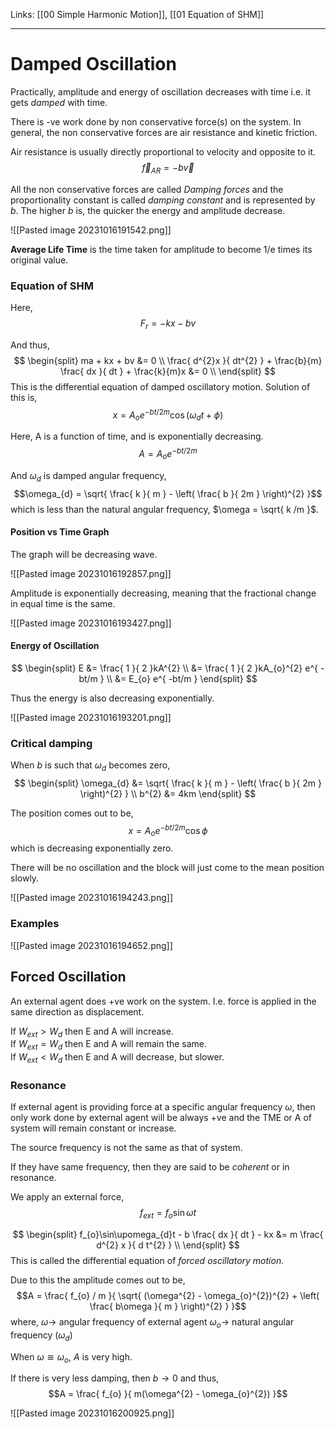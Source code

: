 Links: [[00 Simple Harmonic Motion]], [[01 Equation of SHM]]
___
# Damped Oscillation 
Practically, amplitude and energy of oscillation decreases with time i.e. it gets *damped* with time. 

There is -ve work done by non conservative force(s) on the system. In general, the non conservative forces are air resistance and kinetic friction.

Air resistance is usually directly proportional to velocity and opposite to it. 
$$\vec{f}_{AR} = -b\vec{v}$$

All the non conservative forces are called *Damping forces* and the proportionality constant is called *damping constant* and is represented by $b$. 
The higher $b$ is, the quicker the energy and amplitude decrease. 

![[Pasted image 20231016191542.png]] 

**Average Life Time** is the time taken for amplitude to become 1/e times its original value. 

### Equation of SHM

Here,
$$F_{r} = -kx - bv$$

And thus,
$$
\begin{split}
ma + kx + bv &= 0 \\
\frac{ d^{2}x }{ dt^{2} } + \frac{b}{m} \frac{ dx }{ dt }  + \frac{k}{m}x &= 0 \\
\end{split}
$$
This is the differential equation of damped oscillatory motion. 
Solution of this is,
$$x = A_{o}e^{ -bt/2m } \cos(\omega_{d}t + \phi)$$

Here, A is a function of time, and is exponentially decreasing. 
$$A = A_{o}e^{ -bt/2m  }$$

And $\omega_{d}$ is damped angular frequency,
$$\omega_{d} = \sqrt{ \frac{ k }{ m } - \left( \frac{ b }{ 2m } \right)^{2} }$$
which is less than the natural angular frequency, $\omega = \sqrt{ k /m }$.

#### Position vs Time Graph 
The graph will be decreasing wave.

![[Pasted image 20231016192857.png]]

Amplitude is exponentially decreasing, meaning that the fractional change in equal time is the same.

![[Pasted image 20231016193427.png]]

#### Energy of Oscillation 
$$
\begin{split}
E &= \frac{ 1 }{ 2 }kA^{2} \\
&= \frac{ 1 }{ 2 }kA_{o}^{2} e^{ -bt/m } \\
&= E_{o} e^{ -bt/m }
\end{split}
$$

Thus the energy is also decreasing exponentially.

![[Pasted image 20231016193201.png]]

### Critical damping 
When $b$ is such that $\omega_{d}$ becomes zero, 
$$
\begin{split}
\omega_{d} &=  \sqrt{ \frac{ k }{ m } - \left( \frac{ b }{ 2m } \right)^{2} } \\
b^{2} &= 4km
\end{split}
$$

The position comes out to be,
$$x = A_{o}e^{ -bt/2m }\cos \phi$$
which is decreasing exponentially zero. 

There will be no oscillation and the block will just come to the mean position slowly. 

![[Pasted image 20231016194243.png]]

### Examples 
![[Pasted image 20231016194652.png]]


## Forced Oscillation 
An external agent does +ve work on the system. I.e. force is applied in the same direction as displacement. 

If $W_{ext} > W_{d}$ then E and A will increase.  
If $W_{ext} = W_{d}$ then E and A will remain the same.  
If $W_{ext} < W_{d}$ then E and A will decrease, but slower.

### Resonance 
If external agent is providing force at a specific angular frequency $\omega$, then only work done by external agent will be always +ve and the TME or A of system will remain constant or increase.

The source frequency is not the same as that of system.

If they have same frequency, then they are said to be *coherent* or in resonance. 

We apply an external force,
$$f_{ext} = f_{o}\sin\omega t$$

$$
\begin{split}
f_{o}\sin\upomega_{d}t - b \frac{ dx }{ dt } - kx &= m \frac{ d^{2} x }{ d t^{2} } \\
\end{split}
$$
This is called the differential equation of *forced oscillatory motion.* 

Due to this the amplitude comes out to be,
$$A = \frac{ f_{o} / m }{ \sqrt{ (\omega^{2} - \omega_{o}^{2})^{2} + \left( \frac{ b\omega }{ m } \right)^{2} } }$$
where, 
$\omega \to$ angular frequency of external agent 
$\omega_{o} \to$ natural angular frequency ($\omega_{d}$)

When $\omega \cong \omega_{o}$, $A$ is very high. 

If there is very less damping, then $b \to 0$ and thus, 
$$A = \frac{ f_{o} }{ m(\omega^{2} - \omega_{o}^{2}) }$$

![[Pasted image 20231016200925.png]]

